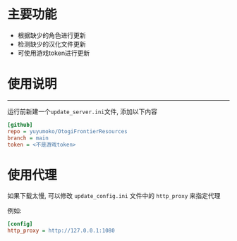 # 主要功能

* 根据缺少的角色进行更新
* 检测缺少的汉化文件更新
* 可使用游戏token进行更新

# 使用说明
---

运行前新建一个`update_server.ini`文件, 添加以下内容

```ini
[github]
repo = yuyumoko/OtogiFrontierResources
branch = main
token = <不是游戏token>
```

# 使用代理

如果下载太慢, 可以修改 `update_config.ini` 文件中的 `http_proxy` 来指定代理

例如:

```ini
[config]
http_proxy = http://127.0.0.1:1080

```